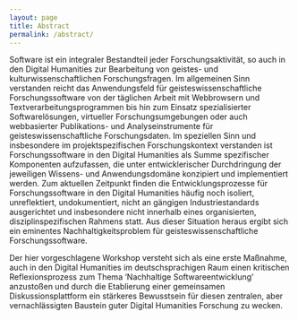 ```yaml
---
layout: page
title: Abstract
permalink: /abstract/
---
```


Software ist ein integraler Bestandteil jeder Forschungsaktivität, so auch in den Digital Humanities zur Bearbeitung von geistes- und kulturwissenschaftlichen Forschungsfragen. Im allgemeinen Sinn verstanden reicht das Anwendungsfeld für geisteswissenschaftliche Forschungssoftware von der täglichen Arbeit mit Webbrowsern und Textverarbeitungsprogrammen bis hin zum Einsatz spezialisierter Softwarelösungen, virtueller Forschungsumgebungen oder auch webbasierter Publikations- und Analyseinstrumente für geisteswissenschaftliche Forschungsdaten. Im speziellen Sinn und insbesondere im projektspezifischen Forschungskontext verstanden ist Forschungssoftware in den Digital Humanities als Summe spezifischer Komponenten aufzufassen, die unter entwicklerischer Durchdringung der jeweiligen Wissens- und Anwendungsdomäne konzipiert und implementiert werden.
Zum aktuellen Zeitpunkt finden die Entwicklungsprozesse für Forschungssoftware in den Digital Humanities häufig noch isoliert, unreflektiert, undokumentiert, nicht an gängigen Industriestandards ausgerichtet und insbesondere nicht innerhalb eines organisierten, disziplinspezifischen Rahmens statt. Aus dieser Situation heraus ergibt sich ein eminentes Nachhaltigkeitsproblem für geisteswissenschaftliche Forschungssoftware.

Der hier vorgeschlagene Workshop versteht sich als eine erste Maßnahme, auch in den Digital Humanities im deutschsprachigen Raum einen kritischen Reflexionsprozess zum Thema ‘Nachhaltige Softwareentwicklung’ anzustoßen und durch die Etablierung einer gemeinsamen Diskussionsplattform ein stärkeres Bewusstsein für diesen zentralen, aber vernachlässigten Baustein guter Digital Humanities Forschung zu wecken.